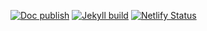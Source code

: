 [![Doc publish](https://github.com/tugrulates/blog/actions/workflows/publish.yml/badge.svg)](https://github.com/tugrulates/blog/actions/workflows/publish.yml) [![Jekyll build](https://github.com/tugrulates/tugrulates.github.io/actions/workflows/jekyll.yml/badge.svg)](https://github.com/tugrulates/tugrulates.github.io/actions/workflows/jekyll.yml)
[![Netlify Status](https://api.netlify.com/api/v1/badges/33494c93-b1c4-4bf4-9170-a6f3db5f64f6/deploy-status)](https://app.netlify.com/sites/tugrul/deploys)
